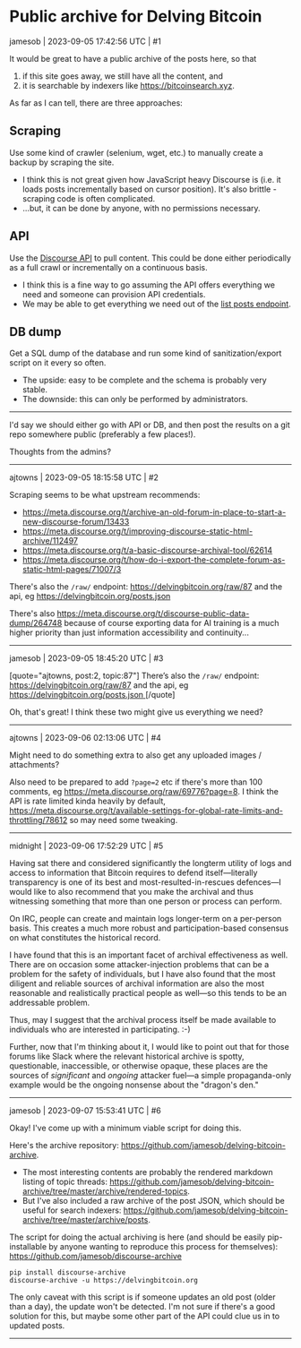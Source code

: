 # Public archive for Delving Bitcoin

jamesob | 2023-09-05 17:42:56 UTC | #1

It would be great to have a public archive of the posts here, so that
1. if this site goes away, we still have all the content, and
1. it is searchable by indexers like https://bitcoinsearch.xyz.

As far as I can tell, there are three approaches:

## Scraping

Use some kind of crawler (selenium, wget, etc.) to manually create a backup by scraping the site.

- I think this is not great given how JavaScript heavy Discourse is (i.e. it loads posts incrementally based on cursor position). It's also brittle - scraping code is often complicated.
 - ...but, it can be done by anyone, with no permissions necessary.

## API 

Use the [Discourse API](https://docs.discourse.org/) to pull content. This could be done either periodically as a full crawl or incrementally on a continuous basis.
- I think this is a fine way to go assuming the API offers everything we need and someone can provision API credentials.
 - We may be able to get everything we need out of the [list posts endpoint](https://docs.discourse.org/#tag/Posts/operation/listPosts).

## DB dump

Get a SQL dump of the database and run some kind of sanitization/export script on it every so often.
- The upside: easy to be complete and the schema is probably very stable.
- The downside: this can only be performed by administrators.

---

I'd say we should either go with API or DB, and then post the results on a git repo somewhere public (preferably a few places!).

Thoughts from the admins?

-------------------------

ajtowns | 2023-09-05 18:15:58 UTC | #2

Scraping seems to be what upstream recommends:

 * https://meta.discourse.org/t/archive-an-old-forum-in-place-to-start-a-new-discourse-forum/13433
 * https://meta.discourse.org/t/improving-discourse-static-html-archive/112497
 * https://meta.discourse.org/t/a-basic-discourse-archival-tool/62614
 * https://meta.discourse.org/t/how-do-i-export-the-complete-forum-as-static-html-pages/71007/3

There's also the `/raw/` endpoint: https://delvingbitcoin.org/raw/87 and the api, eg https://delvingbitcoin.org/posts.json

There's also https://meta.discourse.org/t/discourse-public-data-dump/264748 because of course exporting data for AI training is a much higher priority than just information accessibility and continuity...

-------------------------

jamesob | 2023-09-05 18:45:20 UTC | #3

[quote="ajtowns, post:2, topic:87"]
There’s also the `/raw/` endpoint: https://delvingbitcoin.org/raw/87 and the api, eg [https://delvingbitcoin.org/posts.json ](https://delvingbitcoin.org/posts.json)
[/quote]

Oh, that's great! I think these two might give us everything we need?

-------------------------

ajtowns | 2023-09-06 02:13:06 UTC | #4

Might need to do something extra to also get any uploaded images / attachments?

Also need to be prepared to add `?page=2` etc if there's more than 100 comments, eg https://meta.discourse.org/raw/69776?page=8. I think the API is rate limited kinda heavily by default, https://meta.discourse.org/t/available-settings-for-global-rate-limits-and-throttling/78612 so may need some tweaking.

-------------------------

midnight | 2023-09-06 17:52:29 UTC | #5

Having sat there and considered significantly the longterm utility of logs and access to information that Bitcoin requires to defend itself—literally transparency is one of its best and most-resulted-in-rescues defences—I would like to also recommend that you make the archival and thus witnessing something that more than one person or process can perform.

On IRC, people can create and maintain logs longer-term on a per-person basis. This creates a much more robust and participation-based consensus on what constitutes the historical record.

I have found that this is an important facet of archival effectiveness as well. There are on occasion some attacker-injection problems that can be a problem for the safety of individuals, but I have also found that the most diligent and reliable sources of archival information are also the most reasonable and realistically practical people as well—so this tends to be an addressable problem.

Thus, may I suggest that the archival process itself be made available to individuals who are interested in participating. :-)

Further, now that I'm thinking about it, I would like to point out that for those forums like Slack where the relevant historical archive is spotty, questionable, inaccessible, or otherwise opaque, these places are the sources of *significant* and *ongoing* attacker fuel—a simple propaganda-only example would be the ongoing nonsense about the "dragon's den."

-------------------------

jamesob | 2023-09-07 15:53:41 UTC | #6

Okay! I've come up with a minimum viable script for doing this.

Here's the archive repository: https://github.com/jamesob/delving-bitcoin-archive. 
- The most interesting contents are probably the rendered markdown listing of topic threads: https://github.com/jamesob/delving-bitcoin-archive/tree/master/archive/rendered-topics. 
- But I've also included a raw archive of the post JSON, which should be useful for search indexers: https://github.com/jamesob/delving-bitcoin-archive/tree/master/archive/posts.

The script for doing the actual archiving is here (and should be easily pip-installable by anyone wanting to reproduce this process for themselves): https://github.com/jamesob/discourse-archive

```
pip install discourse-archive
discourse-archive -u https://delvingbitcoin.org
```

The only caveat with this script is if someone updates an old post (older than a day), the update won't be detected. I'm not sure if there's a good solution for this, but maybe some other part of the API could clue us in to updated posts.

-------------------------

